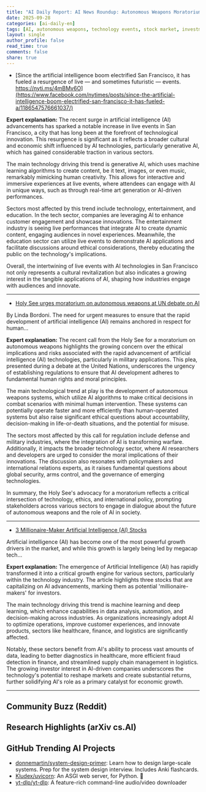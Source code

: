 ```yaml
---
title: "AI Daily Report: AI News Roundup: Autonomous Weapons Moratorium, AI-Driven Events, and Millionaire-Maker Stocks (2025-09-28)"
date: 2025-09-28
categories: [ai-daily-en]
tags: [AI, autonomous weapons, technology events, stock market, investment, Holy See, San Francisco]
layout: single
author_profile: false
read_time: true
comments: false
share: true
---
```

- [Since the artificial intelligence boom electrified San Francisco, it has fueled a resurgence of live — and sometimes futuristic — events. https://nyti.ms/4mBMv6O](https://www.facebook.com/nytimes/posts/since-the-artificial-intelligence-boom-electrified-san-francisco-it-has-fueled-a/1186547576661037/)



**Expert explanation:**
The recent surge in artificial intelligence (AI) advancements has sparked a notable increase in live events in San Francisco, a city that has long been at the forefront of technological innovation. This resurgence is significant as it reflects a broader cultural and economic shift influenced by AI technologies, particularly generative AI, which has gained considerable traction in various sectors.

The main technology driving this trend is generative AI, which uses machine learning algorithms to create content, be it text, images, or even music, remarkably mimicking human creativity. This allows for interactive and immersive experiences at live events, where attendees can engage with AI in unique ways, such as through real-time art generation or AI-driven performances.

Sectors most affected by this trend include technology, entertainment, and education. In the tech sector, companies are leveraging AI to enhance customer engagement and showcase innovations. The entertainment industry is seeing live performances that integrate AI to create dynamic content, engaging audiences in novel experiences. Meanwhile, the education sector can utilize live events to demonstrate AI applications and facilitate discussions around ethical considerations, thereby educating the public on the technology's implications.

Overall, the intertwining of live events with AI technologies in San Francisco not only represents a cultural revitalization but also indicates a growing interest in the tangible applications of AI, shaping how industries engage with audiences and innovate.

---
- [Holy See urges moratorium on autonomous weapons at UN debate on AI](https://www.vaticannews.va/en/vatican-city/news/2025-09/holy-see-un-security-council-gallagher-ai-autonomous-arms-risks.html)

By Linda Bordoni. The need for urgent measures to ensure that the rapid development of artificial intelligence (AI) remains anchored in respect for human...

**Expert explanation:**
The recent call from the Holy See for a moratorium on autonomous weapons highlights the growing concern over the ethical implications and risks associated with the rapid advancement of artificial intelligence (AI) technologies, particularly in military applications. This plea, presented during a debate at the United Nations, underscores the urgency of establishing regulations to ensure that AI development adheres to fundamental human rights and moral principles.

The main technological trend at play is the development of autonomous weapons systems, which utilize AI algorithms to make critical decisions in combat scenarios with minimal human intervention. These systems can potentially operate faster and more efficiently than human-operated systems but also raise significant ethical questions about accountability, decision-making in life-or-death situations, and the potential for misuse.

The sectors most affected by this call for regulation include defense and military industries, where the integration of AI is transforming warfare. Additionally, it impacts the broader technology sector, where AI researchers and developers are urged to consider the moral implications of their innovations. The discussion also resonates with policymakers and international relations experts, as it raises fundamental questions about global security, arms control, and the governance of emerging technologies. 

In summary, the Holy See's advocacy for a moratorium reflects a critical intersection of technology, ethics, and international policy, prompting stakeholders across various sectors to engage in dialogue about the future of autonomous weapons and the role of AI in society.

---
- [3 Millionaire-Maker Artificial Intelligence (AI) Stocks](https://www.aol.com/articles/3-millionaire-maker-artificial-intelligence-085000269.html)

Artificial intelligence (AI) has become one of the most powerful growth drivers in the market, and while this growth is largely being led by megacap tech...

**Expert explanation:**
The emergence of Artificial Intelligence (AI) has rapidly transformed it into a critical growth engine for various sectors, particularly within the technology industry. The article highlights three stocks that are capitalizing on AI advancements, marking them as potential 'millionaire-makers' for investors. 

The main technology driving this trend is machine learning and deep learning, which enhance capabilities in data analysis, automation, and decision-making across industries. As organizations increasingly adopt AI to optimize operations, improve customer experiences, and innovate products, sectors like healthcare, finance, and logistics are significantly affected. 

Notably, these sectors benefit from AI's ability to process vast amounts of data, leading to better diagnostics in healthcare, more efficient fraud detection in finance, and streamlined supply chain management in logistics. The growing investor interest in AI-driven companies underscores the technology's potential to reshape markets and create substantial returns, further solidifying AI's role as a primary catalyst for economic growth.

---

## Community Buzz (Reddit)


## Research Highlights (arXiv cs.AI)


## GitHub Trending AI Projects
- [donnemartin/system-design-primer](donnemartin/system-design-primer): Learn how to design large-scale systems. Prep for the system design interview. Includes Anki flashcards.
- [Kludex/uvicorn](Kludex/uvicorn): An ASGI web server, for Python. 🦄
- [yt-dlp/yt-dlp](yt-dlp/yt-dlp): A feature-rich command-line audio/video downloader

